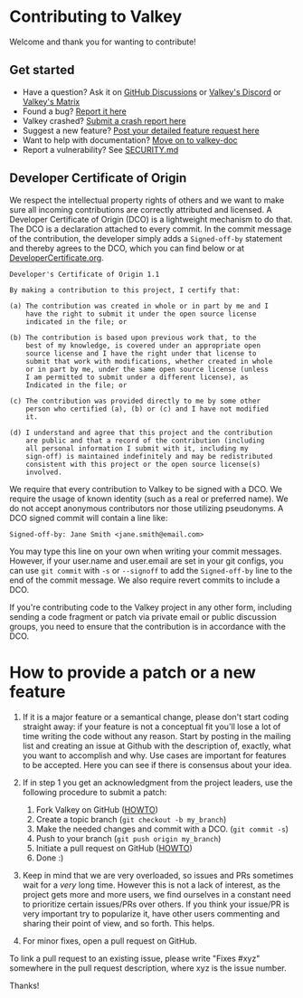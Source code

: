 Contributing to Valkey
======================

Welcome and thank you for wanting to contribute!

## Get started

* Have a question? Ask it on
  [GitHub Discussions](https://github.com/valkey-io/valkey/discussions)
  or [Valkey's Discord](https://discord.gg/zbcPa5umUB)
  or [Valkey's Matrix](https://matrix.to/#/#valkey:matrix.org)
* Found a bug? [Report it here](https://github.com/valkey-io/valkey/issues/new?template=bug_report.md&title=%5BBUG%5D)
* Valkey crashed? [Submit a crash report here](https://github.com/valkey-io/valkey/issues/new?template=crash_report.md&title=%5BCRASH%5D+%3Cshort+description%3E)
* Suggest a new feature? [Post your detailed feature request here](https://github.com/valkey-io/valkey/issues/new?template=feature_request.md&title=%5BNEW%5D)
* Want to help with documentation? [Move on to valkey-doc](https://github.com/valkey-io/valkey-doc)
* Report a vulnerability? See [SECURITY.md](SECURITY.md)

## Developer Certificate of Origin

We respect the intellectual property rights of others and we want to make sure
all incoming contributions are correctly attributed and licensed. A Developer
Certificate of Origin (DCO) is a lightweight mechanism to do that. The DCO is
a declaration attached to every commit. In the commit message of the contribution,
the developer simply adds a `Signed-off-by` statement and thereby agrees to the DCO,
which you can find below or at [DeveloperCertificate.org](http://developercertificate.org/).

```text
Developer's Certificate of Origin 1.1

By making a contribution to this project, I certify that:

(a) The contribution was created in whole or in part by me and I
    have the right to submit it under the open source license
    indicated in the file; or

(b) The contribution is based upon previous work that, to the
    best of my knowledge, is covered under an appropriate open
    source license and I have the right under that license to
    submit that work with modifications, whether created in whole
    or in part by me, under the same open source license (unless
    I am permitted to submit under a different license), as
    Indicated in the file; or

(c) The contribution was provided directly to me by some other
    person who certified (a), (b) or (c) and I have not modified
    it.

(d) I understand and agree that this project and the contribution
    are public and that a record of the contribution (including
    all personal information I submit with it, including my
    sign-off) is maintained indefinitely and may be redistributed
    consistent with this project or the open source license(s)
    involved.
```

We require that every contribution to Valkey to be signed with a DCO. We require the
usage of known identity (such as a real or preferred name). We do not accept anonymous
contributors nor those utilizing pseudonyms. A DCO signed commit will contain a line like:


```text
Signed-off-by: Jane Smith <jane.smith@email.com>
```

You may type this line on your own when writing your commit messages. However, if your
user.name and user.email are set in your git configs, you can use `git commit` with `-s`
or `--signoff` to add the `Signed-off-by` line to the end of the commit message. We also
require revert commits to include a DCO.

If you're contributing code to the Valkey project in any other form, including
sending a code fragment or patch via private email or public discussion groups,
you need to ensure that the contribution is in accordance with the DCO.

# How to provide a patch or a new feature

1. If it is a major feature or a semantical change, please don't start coding
straight away: if your feature is not a conceptual fit you'll lose a lot of
time writing the code without any reason. Start by posting in the mailing list
and creating an issue at Github with the description of, exactly, what you want
to accomplish and why. Use cases are important for features to be accepted.
Here you can see if there is consensus about your idea.

2. If in step 1 you get an acknowledgment from the project leaders, use the following
procedure to submit a patch:
    1. Fork Valkey on GitHub ([HOWTO](https://docs.github.com/en/github/getting-started-with-github/fork-a-repo))
    1. Create a topic branch (`git checkout -b my_branch`)
    1. Make the needed changes and commit with a DCO. (`git commit -s`)
    1. Push to your branch (`git push origin my_branch`)
    1. Initiate a pull request on GitHub ([HOWTO](https://docs.github.com/en/github/collaborating-with-issues-and-pull-requests/creating-a-pull-request))
    1. Done :)

3. Keep in mind that we are very overloaded, so issues and PRs sometimes wait
for a *very* long time. However this is not a lack of interest, as the project
gets more and more users, we find ourselves in a constant need to prioritize
certain issues/PRs over others. If you think your issue/PR is very important
try to popularize it, have other users commenting and sharing their point of
view, and so forth. This helps.

4. For minor fixes, open a pull request on GitHub.

To link a pull request to an existing issue, please write "Fixes #xyz" somewhere
in the pull request description, where xyz is the issue number.

Thanks!
